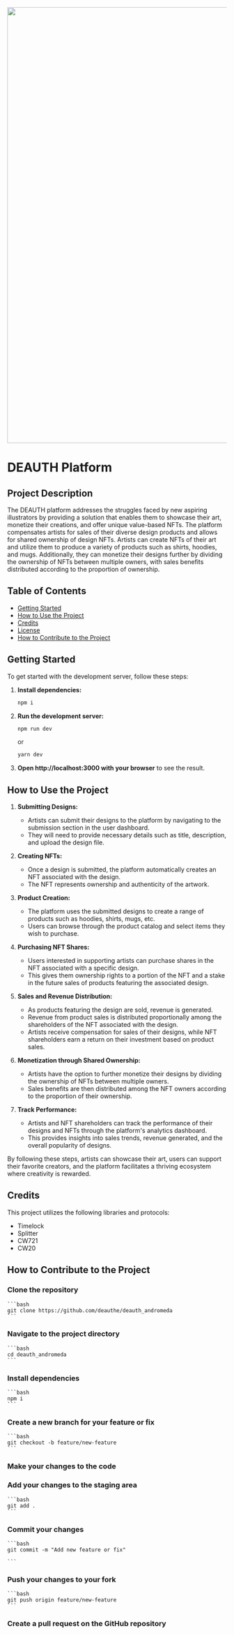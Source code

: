 <p>&nbsp;</p>
<p align="center">
<img src="https://github.com/andromedaprotocol/andromeda-nextjs-application-starter/blob/main/public/Andromeda-Logo.png" width=1000>
</p>

# DEAUTH Platform

## Project Description

The DEAUTH platform addresses the struggles faced by new aspiring illustrators by providing a solution that enables them to showcase their art, monetize their creations, and offer unique value-based NFTs. The platform compensates artists for sales of their diverse design products and allows for shared ownership of design NFTs. Artists can create NFTs of their art and utilize them to produce a variety of products such as shirts, hoodies, and mugs. Additionally, they can monetize their designs further by dividing the ownership of NFTs between multiple owners, with sales benefits distributed according to the proportion of ownership.

## Table of Contents

- [Getting Started](#getting-started)
- [How to Use the Project](#how-to-use-the-project)
- [Credits](#credits)
- [License](#license)
- [How to Contribute to the Project](#how-to-contribute-to-the-project)

## Getting Started

To get started with the development server, follow these steps:

1. **Install dependencies:**
    ```bash
    npm i
    ```

2. **Run the development server:**
    ```bash
    npm run dev
    ```
   or
    ```bash
    yarn dev
    ```

3. **Open http://localhost:3000 with your browser** to see the result.


## How to Use the Project

1. **Submitting Designs:**
   - Artists can submit their designs to the platform by navigating to the submission section in the user dashboard.
   - They will need to provide necessary details such as title, description, and upload the design file.

2. **Creating NFTs:**
   - Once a design is submitted, the platform automatically creates an NFT associated with the design.
   - The NFT represents ownership and authenticity of the artwork.

3. **Product Creation:**
   - The platform uses the submitted designs to create a range of products such as hoodies, shirts, mugs, etc.
   - Users can browse through the product catalog and select items they wish to purchase.

4. **Purchasing NFT Shares:**
   - Users interested in supporting artists can purchase shares in the NFT associated with a specific design.
   - This gives them ownership rights to a portion of the NFT and a stake in the future sales of products featuring the associated design.

5. **Sales and Revenue Distribution:**
   - As products featuring the design are sold, revenue is generated.
   - Revenue from product sales is distributed proportionally among the shareholders of the NFT associated with the design.
   - Artists receive compensation for sales of their designs, while NFT shareholders earn a return on their investment based on product sales.

6. **Monetization through Shared Ownership:**
   - Artists have the option to further monetize their designs by dividing the ownership of NFTs between multiple owners.
   - Sales benefits are then distributed among the NFT owners according to the proportion of their ownership.

7. **Track Performance:**
   - Artists and NFT shareholders can track the performance of their designs and NFTs through the platform's analytics dashboard.
   - This provides insights into sales trends, revenue generated, and the overall popularity of designs.

By following these steps, artists can showcase their art, users can support their favorite creators, and the platform facilitates a thriving ecosystem where creativity is rewarded.

## Credits

This project utilizes the following libraries and protocols:
- Timelock
- Splitter
- CW721
- CW20


## How to Contribute to the Project

### Clone the repository
    ```bash
    git clone https://github.com/deauthe/deauth_andromeda
    ```

### Navigate to the project directory
    ```bash
    cd deauth_andromeda
    ```

### Install dependencies
    ```bash
    npm i
    ```

### Create a new branch for your feature or fix
    ```bash
    git checkout -b feature/new-feature
    ```

### Make your changes to the code

### Add your changes to the staging area
    ```bash
    git add .
    ```

### Commit your changes
    ```bash
    git commit -m "Add new feature or fix"

    ```

### Push your changes to your fork
    ```bash
    git push origin feature/new-feature
    ```

### Create a pull request on the GitHub repository
